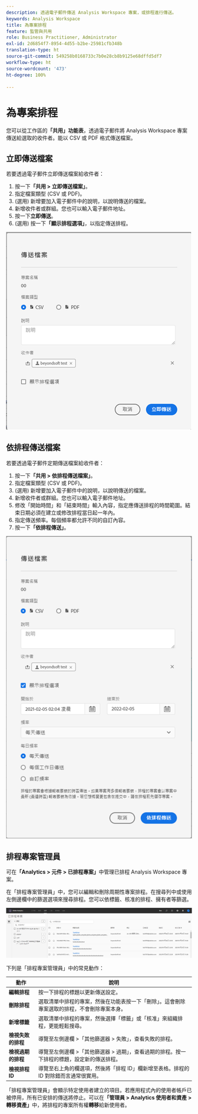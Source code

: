 ```yaml
---
description: 透過電子郵件傳送 Analysis Workspace 專案，或排程進行傳送。
keywords: Analysis Workspace
title: 為專案排程
feature: 監管與共用
role: Business Practitioner, Administrator
exl-id: 2d6854f7-8954-4d55-b2be-25981cfb348b
translation-type: ht
source-git-commit: 549258b0168733c7b0e28cb8b9125e68dffd5df7
workflow-type: ht
source-wordcount: '473'
ht-degree: 100%

---
```


# 為專案排程

您可以從工作區的&#x200B;**「共用」功能表**，透過電子郵件將 Analysis Workspace 專案傳送給選取的收件者。能以 CSV 或 PDF 格式傳送檔案。

## 立即傳送檔案

若要透過電子郵件立即傳送檔案給收件者：

1. 按一下&#x200B;**「共用 > 立即傳送檔案」**。
1. 指定檔案類型 (CSV 或 PDF)。
1. (選用) 新增要加入電子郵件中的說明，以說明傳送的檔案。
1. 新增收件者或群組。您也可以輸入電子郵件地址。
1. 按一下&#x200B;**立即傳送**。
1. (選用) 按一下&#x200B;**「顯示排程選項」**，以指定傳送排程。

![立即傳送檔案](assets/send-file-now.png)

## 依排程傳送檔案

若要透過電子郵件定期傳送檔案給收件者：

1. 按一下&#x200B;**「共用 > 依排程傳送檔案」**。
1. 指定檔案類型 (CSV 或 PDF)。
1. (選用) 新增要加入電子郵件中的說明，以說明傳送的檔案。
1. 新增收件者或群組。您也可以輸入電子郵件地址。
1. 修改「開始時間」和「結束時間」輸入內容，指定應傳送排程的時間範圍。結束日期必須在建立或修改排程當日起一年內。
1. 指定傳送頻率。每個頻率都允許不同的自訂內容。
1. 按一下&#x200B;**「依排程傳送」**。

![](assets/send-on-schedule.png)

## 排程專案管理員

可在&#x200B;**「Analytics > 元件 > 已排程專案」**&#x200B;中管理已排程 Analysis Workspace 專案。

在「排程專案管理員」中，您可以編輯和刪除周期性專案排程。在搜尋列中或使用左側邊欄中的篩選選項來搜尋排程。您可以依標籤、核准的排程、擁有者等篩選。

![](assets/scheduled-project-manager.png)

下列是「排程專案管理員」中的常見動作：

| 動作 | 說明 |
|---|---|
| **編輯排程** | 按一下排程的標題以更新傳送設定。 |
| **刪除排程** | 選取清單中排程的專案，然後在功能表按一下「刪除」。這會刪除專案選取的排程，不會刪除專案本身。 |
| **新增標籤** | 選取清單中排程的專案，然後選擇「標籤」或「核准」來組織排程，更能輕鬆搜尋。 |
| **檢視失敗的排程** | 導覽至左側邊欄 >「其他篩選器 > 失敗」，查看失敗的排程。 |
| **檢視過期的排程** | 導覽至左側邊欄 >「其他篩選器 > 過期」，查看過期的排程。按一下排程的標題，設定新的傳送排程。 |
| **檢視排程 ID** | 導覽至右上角的欄選項，然後將「排程 ID」欄新增至表格。排程的 ID 對除錯而言通常很實用。 |

「排程專案管理員」會顯示特定使用者建立的項目。若應用程式內的使用者帳戶已被停用，所有已安排的傳送將停止。可以在&#x200B;**「管理員 > Analytics 使用者和資產 > 轉移資產」**&#x200B;中，將排程的專案所有權&#x200B;**轉移**&#x200B;給新使用者。
